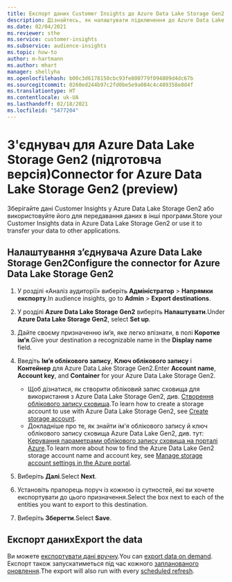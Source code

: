 ```yaml
---
title: Експорт даних Customer Insights до Azure Data Lake Storage Gen2
description: Дізнайтесь, як налаштувати підключення до Azure Data Lake Storage Gen2.
ms.date: 02/04/2021
ms.reviewer: sthe
ms.service: customer-insights
ms.subservice: audience-insights
ms.topic: how-to
author: m-hartmann
ms.author: mhart
manager: shellyha
ms.openlocfilehash: b00c3d6178150cbc93fe800779f094809d4dc67b
ms.sourcegitcommit: 0260ed244b97c2fd0be5e9a084c4c489358e8d4f
ms.translationtype: HT
ms.contentlocale: uk-UA
ms.lasthandoff: 02/18/2021
ms.locfileid: "5477204"
---
```

# <a name="connector-for-azure-data-lake-storage-gen2-preview"></a><span data-ttu-id="f0831-103">З'єднувач для Azure Data Lake Storage Gen2 (підготовча версія)</span><span class="sxs-lookup"><span data-stu-id="f0831-103">Connector for Azure Data Lake Storage Gen2 (preview)</span></span>

<span data-ttu-id="f0831-104">Зберігайте дані Customer Insights у Azure Data Lake Storage Gen2 або використовуйте його для передавання даних в інші програми.</span><span class="sxs-lookup"><span data-stu-id="f0831-104">Store your Customer Insights data in Azure Data Lake Storage Gen2 or use it to transfer your data to other applications.</span></span>

## <a name="configure-the-connector-for-azure-data-lake-storage-gen2"></a><span data-ttu-id="f0831-105">Налаштування з’єднувача Azure Data Lake Storage Gen2</span><span class="sxs-lookup"><span data-stu-id="f0831-105">Configure the connector for Azure Data Lake Storage Gen2</span></span>

1. <span data-ttu-id="f0831-106">У розділі «Аналіз аудиторії» виберіть **Адміністратор** > **Напрямки експорту**.</span><span class="sxs-lookup"><span data-stu-id="f0831-106">In audience insights, go to **Admin** > **Export destinations**.</span></span>

1. <span data-ttu-id="f0831-107">У розділі **Azure Data Lake Storage Gen2** виберіть **Налаштувати**.</span><span class="sxs-lookup"><span data-stu-id="f0831-107">Under **Azure Data Lake Storage Gen2**, select **Set up**.</span></span>

1. <span data-ttu-id="f0831-108">Дайте своєму призначенню ім’я, яке легко впізнати, в полі **Коротке ім’я**.</span><span class="sxs-lookup"><span data-stu-id="f0831-108">Give your destination a recognizable name in the **Display name** field.</span></span>

1. <span data-ttu-id="f0831-109">Введіть **Ім’я облікового запису**, **Ключ облікового запису** і **Контейнер** для Azure Data Lake Storage Gen2.</span><span class="sxs-lookup"><span data-stu-id="f0831-109">Enter **Account name**, **Account key**, and **Container** for your Azure Data Lake Storage Gen2.</span></span>
    - <span data-ttu-id="f0831-110">Щоб дізнатися, як створити обліковий запис сховища для використання з Azure Data Lake Storage Gen2, див. [Створення облікового запису сховища](https://docs.microsoft.com/azure/storage/blobs/create-data-lake-storage-account).</span><span class="sxs-lookup"><span data-stu-id="f0831-110">To learn how to create a storage account to use with Azure Data Lake Storage Gen2, see [Create storage account](https://docs.microsoft.com/azure/storage/blobs/create-data-lake-storage-account).</span></span> 
    - <span data-ttu-id="f0831-111">Докладніше про те, як знайти ім'я облікового запису й ключ облікового запису сховища Azure Data Lake Gen2, див. тут: [Керування параметрами облікового запису сховища на порталі Azure](https://docs.microsoft.com/azure/storage/common/storage-account-manage).</span><span class="sxs-lookup"><span data-stu-id="f0831-111">To learn more about how to find the Azure Data Lake Gen2 storage account name and account key, see [Manage storage account settings in the Azure portal](https://docs.microsoft.com/azure/storage/common/storage-account-manage).</span></span>

1. <span data-ttu-id="f0831-112">Виберіть **Далі**.</span><span class="sxs-lookup"><span data-stu-id="f0831-112">Select **Next**.</span></span>

1. <span data-ttu-id="f0831-113">Установіть прапорець поруч із кожною із сутностей, які ви хочете експортувати до цього призначення.</span><span class="sxs-lookup"><span data-stu-id="f0831-113">Select the box next to each of the entities you want to export to this destination.</span></span>

1. <span data-ttu-id="f0831-114">Виберіть **Зберегти**.</span><span class="sxs-lookup"><span data-stu-id="f0831-114">Select **Save**.</span></span>

## <a name="export-the-data"></a><span data-ttu-id="f0831-115">Експорт даних</span><span class="sxs-lookup"><span data-stu-id="f0831-115">Export the data</span></span>

<span data-ttu-id="f0831-116">Ви можете [експортувати дані вручну](export-destinations.md#export-data-on-demand).</span><span class="sxs-lookup"><span data-stu-id="f0831-116">You can [export data on demand](export-destinations.md#export-data-on-demand).</span></span> <span data-ttu-id="f0831-117">Експорт також запускатиметься під час кожного [запланованого оновлення](system.md#schedule-tab).</span><span class="sxs-lookup"><span data-stu-id="f0831-117">The export will also run with every [scheduled refresh](system.md#schedule-tab).</span></span>

